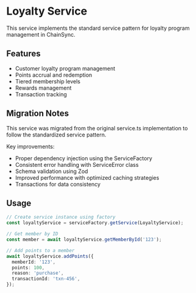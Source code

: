 # Loyalty Service

This service implements the standard service pattern for loyalty program management in ChainSync.

## Features

- Customer loyalty program management
- Points accrual and redemption
- Tiered membership levels
- Rewards management
- Transaction tracking

## Migration Notes

This service was migrated from the original service.ts implementation to follow the standardized service pattern.

Key improvements:

- Proper dependency injection using the ServiceFactory
- Consistent error handling with ServiceError class
- Schema validation using Zod
- Improved performance with optimized caching strategies
- Transactions for data consistency

## Usage

```typescript
// Create service instance using factory
const loyaltyService = serviceFactory.getService(LoyaltyService);

// Get member by ID
const member = await loyaltyService.getMemberById('123');

// Add points to a member
await loyaltyService.addPoints({
  memberId: '123',
  points: 100,
  reason: 'purchase',
  transactionId: 'txn-456',
});
```
